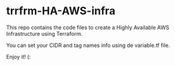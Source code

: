 # trrfrm-HA-AWS-infra
This repo contains the code files to create a Highly Available AWS Infrastructure using Terraform.

You can set your CIDR and tag names info using de variable.tf file.

Enjoy it! (:
